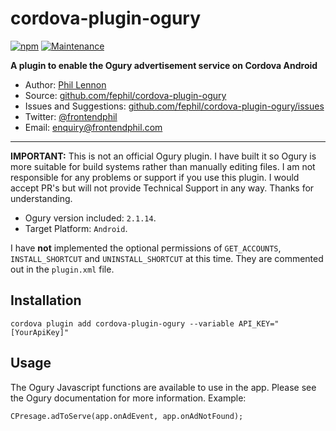 # cordova-plugin-ogury

[![npm](https://img.shields.io/npm/v/cordova-plugin-ogury.svg)](https://www.npmjs.com/package/cordova-plugin-ogury)
[![Maintenance](https://img.shields.io/maintenance/yes/2017.svg)]()

**A plugin to enable the Ogury advertisement service on Cordova Android**

* Author: [Phil Lennon](https://frontendphil.com)
* Source: [github.com/fephil/cordova-plugin-ogury](https://github.com/fephil/cordova-plugin-ogury)
* Issues and Suggestions: [github.com/fephil/cordova-plugin-ogury/issues](https://github.com/fephil/cordova-plugin-ogury/issues)
* Twitter: [@frontendphil](https://twitter.com/frontendphil)
* Email: [enquiry@frontendphil.com](mailto:enquiry@frontendphil.com)

***

**IMPORTANT:** This is not an official Ogury plugin. I have built it so Ogury is more suitable for build systems rather than manually editing files. I am not responsible for any problems or support if you use this plugin. I would accept PR's but will not provide Technical Support in any way. Thanks for understanding.

* Ogury version included: `2.1.14`.
* Target Platform: `Android`.

I have **not** implemented the optional permissions of `GET_ACCOUNTS`, `INSTALL_SHORTCUT` and `UNINSTALL_SHORTCUT` at this time. They are commented out in the `plugin.xml` file.

## Installation

``` cordova plugin add cordova-plugin-ogury --variable API_KEY="[YourApiKey]" ```

## Usage

The Ogury Javascript functions are available to use in the app. Please see the Ogury documentation for more information. Example:

``` CPresage.adToServe(app.onAdEvent, app.onAdNotFound); ```